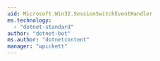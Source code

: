 ```yaml
---
uid: Microsoft.Win32.SessionSwitchEventHandler
ms.technology: 
  - "dotnet-standard"
author: "dotnet-bot"
ms.author: "dotnetcontent"
manager: "wpickett"
---
```

